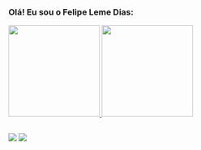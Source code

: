 ### Olá! Eu sou o Felipe Leme Dias:

<div>
  <a href="https://github.com/felipelemedias">
  <img height="180cm" src="https://githubreadme-stats.vercel.app/api?username=felipelemedias&show_icons=true&theme=dracula&include_all_commits=true&count_private=true"/>
  <img height="180cm" src="https://githubreadme-stats.vercel.app/api/top-langs/?username=felipelemedias&layout=compact&langs_count=16&theme=dracula"/>
<div>
  
  ##
    
<div> 
  <a href="https://instagram.com/felipelemedias" target="_blank"><img src="https://img.shields.io/badge/-Instagram-%23E4405F?style=for-the-badge&logo=instagram&logoColor=white" target="_blank"></a> 
  <a href = "mailto:flemedias@gmail.com"><img src="https://img.shields.io/badge/-Gmail-%23333?style=for-the-badge&logo=gmail&logoColor=white" target="_blank"></a>
</div>
